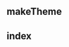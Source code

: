 <!-- Generated by documentation.js. Update this documentation by updating the source code. -->

## makeTheme

## index
